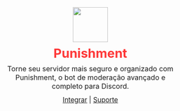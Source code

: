 <div align="center">
  <img src="https://raw.githubusercontent.com/FZLtda/Punishment/41caac19ed0f4add339f0621a81ead88ba0a1415/src/config/logo.png" width="80" style="margin-bottom: 8px;">

  <h1 style="color:#FE3838; margin: 0 0 8px 0; font-size: 1.8rem;">Punishment</h1>  

  <p style="margin: 0 0 12px 0; max-width: 400px; font-size: 1rem;">
    Torne seu servidor mais seguro e organizado com Punishment, o bot de moderação avançado e completo para Discord.
  </p>

  <p style="margin: 0; font-size: 0.95rem;">
    <a href="https://discord.com/oauth2/authorize?client_id=1155843839932764253&permissions=8&integration_type=0&scope=bot+applications.commands">Integrar</a> | 
    <a href="https://discord.gg/p4ANxp5TKf">Suporte</a>
  </p>
</div>
